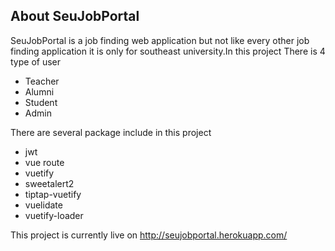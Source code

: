
## About SeuJobPortal

SeuJobPortal is a job finding web application but not like every other job finding application it is only for southeast university.In this project There is 4 type of user 
- Teacher 
- Alumni
- Student 
- Admin

There are several package include in this project 

- jwt 
- vue route
- vuetify
- sweetalert2
- tiptap-vuetify
- vuelidate
- vuetify-loader

This project is currently live on http://seujobportal.herokuapp.com/
